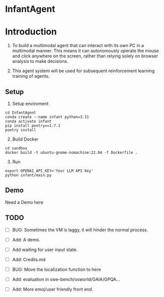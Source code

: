 # InfantAgent

# Introduction
1. To build a multimodal agent that can interact with its own PC in a multimodal manner. This means it can autonomously operate the mouse and click anywhere on the screen, rather than relying solely on browser analysis to make decisions.

2. This agent system will be used for subsequent reinforcement learning training of agents.


## Setup 

1. Setup enviroment
```
cd InfantAgent
conda create --name infant python=3.11
conda activate infant
pip install poetry==1.7.1
poetry install
```

2. Build Docker 
```
cd sandbox
docker build -t ubuntu-gnome-nomachine:22.04 -f Dockerfile .
```

3. Run
```
export OPENAI_API_KEY='Your LLM API Key'
python infant/main.py
```

## Demo

Need a Demo here

## TODO

- [ ] BUG: Sometimes the VM is laggy, it will hinder the normal process.
- [ ] Add: A demo.
- [ ] Add waiting for user input state.
- [ ] Add: Credits.md
- [ ] BUG: Move the localization function to here
- [ ] Add: evaluation in swe-bench/osworld/GAIA/GPQA...
- [ ] Add: More emoj/user friendly front end.

